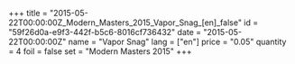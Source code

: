+++
title = "2015-05-22T00:00:00Z_Modern_Masters_2015_Vapor_Snag_[en]_false"
id = "59f26d0a-e9f3-442f-b5c6-8016cf736432"
date = "2015-05-22T00:00:00Z"
name = "Vapor Snag"
lang = ["en"]
price = "0.05"
quantity = 4
foil = false
set = "Modern Masters 2015"
+++

